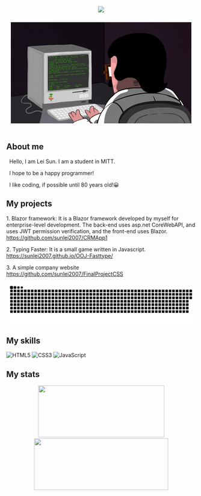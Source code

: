 <!-- banner word -->
<h1 align="center">
  <a>
    <img src="https://readme-typing-svg.herokuapp.com/?lines=console.log(%22Hello%2C%20World!%22);&center=true&size=27">
  </a>
</h1>

<!-- banner pic -->
<div align="center" ><img order-radius="100px" src="https://github.com/sunlei2007/sunlei2007/blob/main/assets/img/banner.gif"/></div>
<br>

 
##  About me

<p>&nbsp;&nbsp;Hello, I am Lei Sun. I am a student in MITT.</p>
<p>&nbsp;&nbsp;I hope to be a happy programmer!
<p>&nbsp;&nbsp;I like coding, if possible until 80 years old!😀</p> 
 
##  My projects
<p>1. Blazor framework: It is a Blazor framework developed by myself for enterprise-level development. The back-end uses asp.net CoreWebAPI, and uses JWT permission verification, and the front-end uses Blazor. <a href="https://github.com/sunlei2007/CRMApp1">https://github.com/sunlei2007/CRMApp1</a></p>
<p>2. Typing Faster: It is a small game written in Javascript.  <a href="https://sunlei2007.github.io/OOJ-Fasttype/">https://sunlei2007.github.io/OOJ-Fasttype/</a></p>
<p>3. A simple company website <a href="https://github.com/sunlei2007/FinalProjectCSS">https://github.com/sunlei2007/FinalProjectCSS</a></p>
<div align="center"><img src="https://github.com/sunlei2007/sunlei2007/blob/main/assets/img/github-contribution-grid-snake.svg" /></div>

##  My skills

![HTML5](https://img.shields.io/badge/-HTML5-E34F26?style=flat-square&logo=html5&logoColor=white)
![CSS3](https://img.shields.io/badge/-CSS3-1572B6?style=flat-square&logo=css3)
![JavaScript](https://img.shields.io/badge/-JavaScript-oringe?style=flat-square&logo=javascript)

##  My stats
<!-- GitHub status -->
<div align="center">
  <img height="137px" width="335px" src="https://github-readme-stats.vercel.app/api?username=sunlei2007&hide_title=true&hide_border=true&show_icons=trueline_height=21&text_color=000&icon_color=000&bg_color=0,ea6161,ffc64d,fffc4d,52fa5a&theme=graywhite" />
  <img height="137px" width="356px" src="https://github-readme-stats.vercel.app/api/top-langs/?username=sunlei2007&hide_title=true&hide_border=true&layout=compact&langs_count=6&text_color=000&icon_color=fff&bg_color=0,52fa5a,4dfcff,c64dff&theme=graywhite" />
</div>


